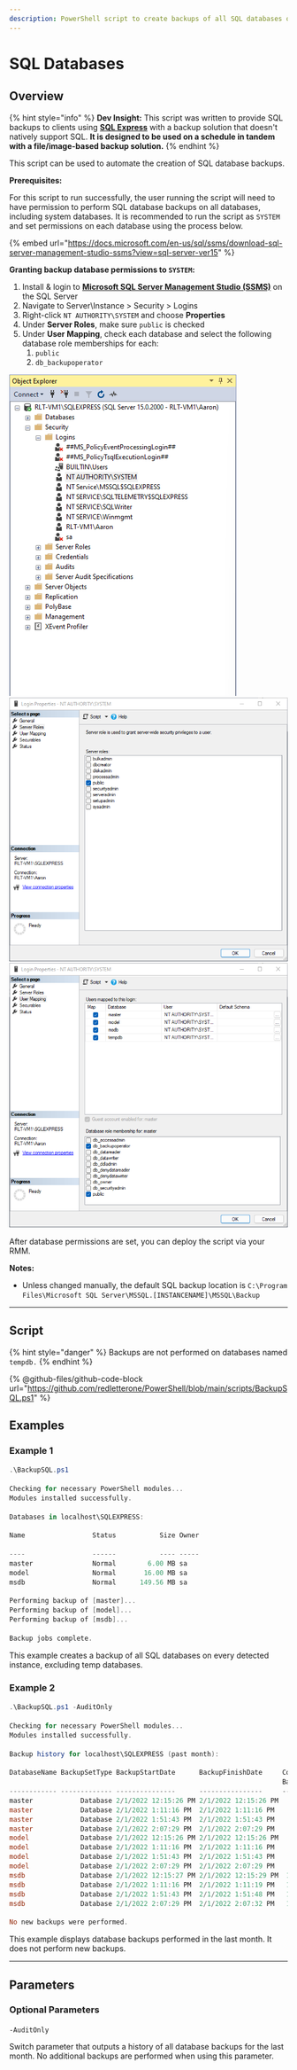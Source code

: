```yaml
---
description: PowerShell script to create backups of all SQL databases on a device.
---
```


# SQL Databases

## Overview

{% hint style="info" %}
**Dev Insight:** This script was written to provide SQL backups to clients using [**SQL Express**](https://www.microsoft.com/en-us/sql-server/sql-server-downloads) with a backup solution that doesn't natively support SQL. **It is designed to be used on a schedule in tandem with a file/image-based backup solution.**
{% endhint %}

This script can be used to automate the creation of SQL database backups.

**Prerequisites:**&#x20;

For this script to run successfully, the user running the script will need to have permission to perform SQL database backups on all databases, including system databases. It is recommended to run the script as `SYSTEM` and set permissions on each database using the process below.

{% embed url="https://docs.microsoft.com/en-us/sql/ssms/download-sql-server-management-studio-ssms?view=sql-server-ver15" %}

**Granting backup database permissions to `SYSTEM`:**

1. Install & login to [**Microsoft SQL Server Management Studio (SSMS)**](https://docs.microsoft.com/en-us/sql/ssms/sql-server-management-studio-ssms?view=sql-server-ver15) on the SQL Server
2. Navigate to Server\Instance > Security > Logins
3. Right-click `NT AUTHORITY\SYSTEM` and choose **Properties**
4. Under **Server Roles**, make sure `public` is checked
5. Under **User Mapping**, check each database and select the following database role memberships for each:
   1. `public`
   2. `db_backupoperator`

![](../../.gitbook/assets/object-explorer.png) ![](../../.gitbook/assets/server-roles.png) ![](../../.gitbook/assets/user-mappings.png)

After database permissions are set, you can deploy the script via your RMM.

**Notes:**

* Unless changed manually, the default SQL backup location is `C:\Program Files\Microsoft SQL Server\MSSQL.[INSTANCENAME]\MSSQL\Backup`

***

## Script

{% hint style="danger" %}
Backups are not performed on databases named `tempdb.`
{% endhint %}

{% @github-files/github-code-block url="https://github.com/redletterone/PowerShell/blob/main/scripts/BackupSQL.ps1" %}

## Examples

### Example 1

```powershell
.\BackupSQL.ps1

Checking for necessary PowerShell modules...
Modules installed successfully.

Databases in localhost\SQLEXPRESS:

Name                 Status           Size Owner   
                                                    
----                 ------           ---- -----   
master               Normal        6.00 MB sa      
model                Normal       16.00 MB sa      
msdb                 Normal      149.56 MB sa      

Performing backup of [master]...
Performing backup of [model]...
Performing backup of [msdb]...

Backup jobs complete.
```

This example creates a backup of all SQL databases on every detected instance, excluding temp databases.

### Example 2

```powershell
.\BackupSQL.ps1 -AuditOnly

Checking for necessary PowerShell modules...
Modules installed successfully.

Backup history for localhost\SQLEXPRESS (past month):

DatabaseName BackupSetType BackupStartDate      BackupFinishDate     Compressed
                                                                     BackupSize
------------ ------------- ---------------      ----------------     ----------
master            Database 2/1/2022 12:15:26 PM 2/1/2022 12:15:26 PM    3825664
master            Database 2/1/2022 1:11:16 PM  2/1/2022 1:11:16 PM     3821568
master            Database 2/1/2022 1:51:43 PM  2/1/2022 1:51:43 PM     3821568
master            Database 2/1/2022 2:07:29 PM  2/1/2022 2:07:29 PM     3821568
model             Database 2/1/2022 12:15:26 PM 2/1/2022 12:15:26 PM    2578432
model             Database 2/1/2022 1:11:16 PM  2/1/2022 1:11:16 PM     2574336
model             Database 2/1/2022 1:51:43 PM  2/1/2022 1:51:43 PM     2574336
model             Database 2/1/2022 2:07:29 PM  2/1/2022 2:07:29 PM     2574336
msdb              Database 2/1/2022 12:15:27 PM 2/1/2022 12:15:29 PM  126077952
msdb              Database 2/1/2022 1:11:16 PM  2/1/2022 1:11:19 PM   126073856
msdb              Database 2/1/2022 1:51:43 PM  2/1/2022 1:51:48 PM   126073856
msdb              Database 2/1/2022 2:07:29 PM  2/1/2022 2:07:32 PM   126073856

No new backups were performed.
```

This example displays database backups performed in the last month. It does not perform new backups.

***

## Parameters

### Optional Parameters

`-AuditOnly`

Switch parameter that outputs a history of all database backups for the last month. No additional backups are performed when using this parameter.
